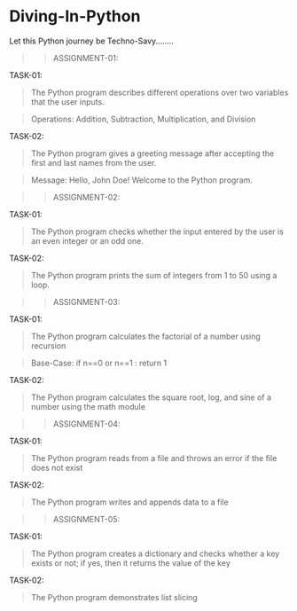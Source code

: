 # Diving-In-Python
Let this Python journey be Techno-Savy........

>> ASSIGNMENT-01:

TASK-01:

>The Python program describes different operations over two variables that the user inputs.

>Operations: Addition, Subtraction, Multiplication, and Division


TASK-02:

>The Python program gives a greeting message after accepting the first and last names from the user.

>Message: Hello, John Doe! Welcome to the Python program.


>> ASSIGNMENT-02:

TASK-01:

>The Python program checks whether the input entered by the user is an even integer or an odd one.


TASK-02:

>The Python program prints the sum of integers from 1 to 50 using a loop.


>> ASSIGNMENT-03:

TASK-01:

>The Python program calculates the factorial of a number using recursion

>Base-Case: if n==0 or n==1 : return 1 


TASK-02:

>The Python program calculates the square root, log, and sine of a number using the math module


>> ASSIGNMENT-04:

TASK-01:

>The Python program reads from a file and throws an error if the file does not exist


TASK-02:

>The Python program writes and appends data to a file


>> ASSIGNMENT-05:

TASK-01:

>The Python program creates a dictionary and checks whether a key exists or not; if yes, then it returns the value of the key


TASK-02:

>The Python program demonstrates list slicing




